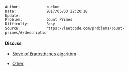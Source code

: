 
    Author:            cuckoo
    Date:              2017/05/03 22:20:18
    Update:            
    Problem:           Count Primes
    Difficulty:        Easy
    Source:            https://leetcode.com/problems/count-primes/#/description

#### Discuss
 - [Sieve of Eratosthenes algorithm](https://discuss.leetcode.com/topic/17034/short-c-sieve-of-eratosthenes-solution)

 - [Other](https://discuss.leetcode.com/topic/13654/my-simple-java-solution)
